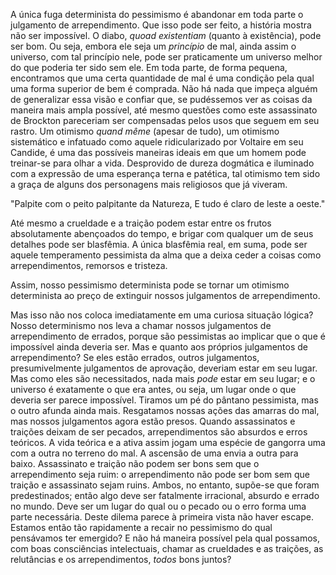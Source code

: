 A única fuga determinista do pessimismo é abandonar em toda parte o julgamento de arrependimento. Que isso pode ser feito, a história mostra não ser impossível. O diabo, _quoad existentiam_ (quanto à existência), pode ser bom. Ou seja, embora ele seja um _princípio_ de mal, ainda assim o universo, com tal princípio nele, pode ser praticamente um universo melhor do que poderia ter sido sem ele. Em toda parte, de forma pequena, encontramos que uma certa quantidade de mal é uma condição pela qual uma forma superior de bem é comprada. Não há nada que impeça alguém de generalizar essa visão e confiar que, se pudéssemos ver as coisas da maneira mais ampla possível, até mesmo questões como este assassinato de Brockton pareceriam ser compensadas pelos usos que seguem em seu rastro. Um otimismo _quand même_ (apesar de tudo), um otimismo sistemático e infatuado como aquele ridicularizado por Voltaire em seu Candide, é uma das possíveis maneiras ideais em que um homem pode treinar-se para olhar a vida. Desprovido de dureza dogmática e iluminado com a expressão de uma esperança terna e patética, tal otimismo tem sido a graça de alguns dos personagens mais religiosos que já viveram.

"Palpite com o peito palpitante da Natureza,
E tudo é claro de leste a oeste."

Até mesmo a crueldade e a traição podem estar entre os frutos absolutamente abençoados do tempo, e brigar com qualquer um de seus detalhes pode ser blasfêmia. A única blasfêmia real, em suma, pode ser aquele temperamento pessimista da alma que a deixa ceder a coisas como arrependimentos, remorsos e tristeza.

Assim, nosso pessimismo determinista pode se tornar um otimismo determinista ao preço de extinguir nossos julgamentos de arrependimento.

Mas isso não nos coloca imediatamente em uma curiosa situação lógica? Nosso determinismo nos leva a chamar nossos julgamentos de arrependimento de errados, porque são pessimistas ao implicar que o que é impossível ainda deveria ser. Mas e quanto aos próprios julgamentos de arrependimento? Se eles estão errados, outros julgamentos, presumivelmente julgamentos de aprovação, deveriam estar em seu lugar. Mas como eles são necessitados, nada mais _pode_ estar em seu lugar; e o universo é exatamente o que era antes, ou seja, um lugar onde o que deveria ser parece impossível. Tiramos um pé do pântano pessimista, mas o outro afunda ainda mais. Resgatamos nossas ações das amarras do mal, mas nossos julgamentos agora estão presos. Quando assassinatos e traições deixam de ser pecados, arrependimentos são absurdos e erros teóricos. A vida teórica e a ativa assim jogam uma espécie de gangorra uma com a outra no terreno do mal. A ascensão de uma envia a outra para baixo. Assassinato e traição não podem ser bons sem que o arrependimento seja ruim: o arrependimento não pode ser bom sem que traição e assassinato sejam ruins. Ambos, no entanto, supõe-se que foram predestinados; então algo deve ser fatalmente irracional, absurdo e errado no mundo. Deve ser um lugar do qual ou o pecado ou o erro forma uma parte necessária. Deste dilema parece à primeira vista não haver escape. Estamos então tão rapidamente a recair no pessimismo do qual pensávamos ter emergido? E não há maneira possível pela qual possamos, com boas consciências intelectuais, chamar as crueldades e as traições, as relutâncias e os arrependimentos, _todos_ bons juntos?
